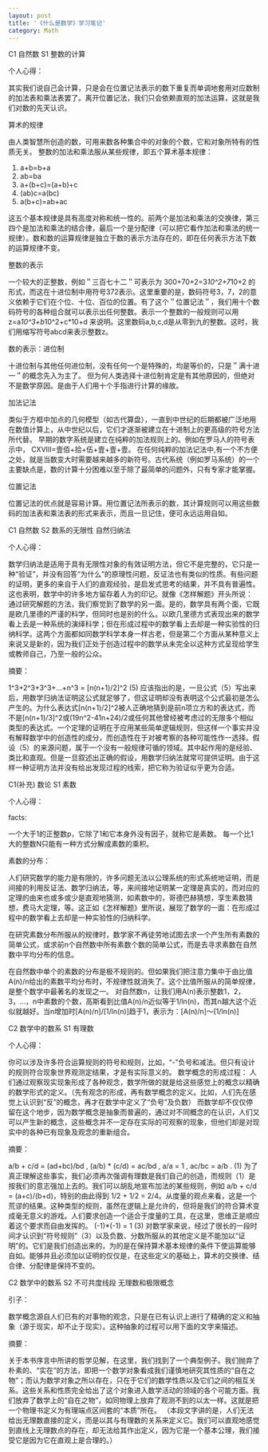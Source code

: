 ```yaml
---
layout: post
title: '《什么是数学》学习笔记'
category: Math
---
```


C1 自然数 S1 整数的计算

个人心得：

其实我们说自己会计算，只是会在位置记法表示的数下重复而单调地套用对应数制的加法表和乘法表罢了。离开位置记法，我们只会依赖直观的加法运算，这就是我们对数的先天认识。

算术的规律

由人类智慧所创造的数，可用来数各种集合中的对象的个数，它和对象所特有的性质无关。
整数的加法和乘法服从某些规律，即五个算术基本规律：

1. a+b=b+a
2. ab=ba
3. a+(b+c)=(a+b)+c
4. (ab)c=a(bc)
5. a(b+c)=ab+ac

这五个基本规律是具有高度对称和统一性的。前两个是加法和乘法的交换律，第三四个是加法和乘法的结合律，最后一个是分配律（可以把它看作加法和乘法的统一规律）。数和数的运算规律是独立于数的表示方法存在的，即在任何表示方法下数的运算规律不变。

整数的表示

一个较大的正整数，例如＂三百七十二＂可表示为
300+70+2=3*10^2+7*10+2
的形式，而这在十进位制中用符号372表示。这里重要的是，数码符号3，7，2的意义依赖于它们在个位、十位、百位的位置。有了这个＂位置记法＂，我们用十个数码符号的各种组合就可以表示出任何整数。表示一个整数的一般规则可以用
z=a*10^3+b*10^2+c*10+d
来说明。这里数码a,b,c,d是从零到九的整数。这时，我们用缩写符号abcd来表示整数z。

数的表示：进位制

十进位制与其他任何进位制，没有任何一个是特殊的，均是等价的，只是＂满十进一＂的概念先入为主了。
但为何人类选择十进位制肯定是有其他原因的，但绝对不是数学原因。是由于人们用十个手指进行计算的缘故。

加法记法

类似于方框中加点的几何模型（如古代算盘），一直到中世纪的后期都被广泛地用在数值计算上，从中世纪以后，它们才逐渐被建立在十进制上的更高级的符号方法所代替。
早期的数字系统是建立在纯粹的加法规则上的。例如在罗马人的符号表示中，
CXVIII=壹佰+拾+伍+壹+壹+壹。
在任何纯粹的加法记法中,有一个不方便之处，就是当数变大时需要越来越多的新符号。古代系统（例如罗马系统）的一个主要缺点是，数的计算十分困难以至于除了最简单的问题外，只有专家才能掌握。

位置记法

位置记法的优点就是容易计算。用位置记法所表示的数，其计算规则可以用这些数码的加法表和乘法表的形式来表示，而且一旦记住，便可永远运用自如。


C1 自然数 S2 数系的无限性 自然归纳法

 个人心得：

数学归纳法是适用于具有无限性对象的有效证明方法，但它不是完整的，它只是一种“验证”，并没有回答“为什么”的原理性问题，反证法也有类似的性质。有些问题的证明，更多的来自于人们的直观经验，是启发式思考的结果，并不具有普遍性。这也表明，数学中的许多地方留存着人为的印记。就像《怎样解题》开头所说：
通过研究解题的方法，我们察觉到了数学的另一面。是的，数学具有两个面，它既是欧几里德的严谨的科学，但同时也是别的什么。以欧几里德方式表现出来的数学看上去是一种系统的演绎科学；但在形成过程中的数学看上去却是一种实验性的归纳科学。这两个方面都如同数学科学本身一样古老，但是第二个方面从某种意义上来说又是新的，因为我们正处于创造过程中的数学从未完全以这种方式呈现给学生或教师自己，乃至一般的公众。

摘要：

1^3+2^3+3^3+...+n^3 = [n(n+1)/2]^2                 (5)
应该指出的是，一旦公式（5）写出来后，用数学归纳法证明这公式就足够了，但这证明却没有表明这个公式最初是怎么产生的。为什么表达式[n(n+1)/2]^2被人正确地猜到是前n项立方和的表达式，而不是[n(n+1)/3]^2或(19n^2-41n+24)/2或任何其他曾经被考虑过的无限多个相似类型的表达式。一个定理的证明在于应用某些简单逻辑规则，但这样一个事实并没有解释数学中的创造性的成分，而创造性在于对被考察的各种可能性作一选择。假设（5）的来源问题，属于一个没有一般规律可循的领域。其中起作用的是经验、类比和直观。但是一旦叙述出正确的假设，用数学归纳法就常可提供证明。由于这样一种证明方法并没有给出发现过程的线索，把它称为验证似乎更为合适。

C1(补充) 数论 S1 素数

 个人心得：

facts:

一个大于1的正整数p，它除了1和它本身外没有因子，就称它是素数。
每一个比1大的整数N只能有一种方式分解成素数的乘积。

素数的分布：

人们研究数学的能力是有限的，许多问题无法以公理系统的形式系统地证明，而是间接的利用反证法、数学归纳法，等，来间接地证明某一定理是真实的，而对应的定理的由来也或多或少是直观地猜测，如素数中的，哥德巴赫猜想，孪生素数猜想，费马大定理，等。这正如《怎样解题》里所说，展现了数学的一面：在形成过程中的数学看上去却是一种实验性的归纳科学。

在研究素数分布所服从的规律时，数学家不再徒劳地试图去求一个产生所有素数的简单公式，或求前n个自然数中所有素数个数的简单公式，而是去寻求素数在自然数中平均分布的信息。

在自然数中单个的素数的分布是极不规则的。但如果我们把注意力集中于由比值A(n)/n给出的素数平均分布时，不规律性就消失了。这个比值所服从的简单规律，是整个数学中最著名的发现之一。
对自然数n，让我们用A(n)表示整数1，2，3，...，n中素数的个数，高斯看到比值A(n)/n近似等于1/ln(n)，而其n越大这个近似就越好。当n增加时[A(n)/n]/[1/ln(n)]趋于1，表示为：[A(n)/n]～[1/ln(n)]
 
 
C2 数学中的数系 S1 有理数


 个人心得：

你可以涉及许多符合运算规则的符号和规则，比如，“-”负号和减法。但只有设计的规则符合现象世界观测定结果，才是有实际意义的。
数学概念的形成过程：
人们通过观察现实现象形成了各种观念，数学所做的就是给这些感觉上的概念以精确的数学形式的定义。（先有观念的形成，再有数学概念的定义。比如，人们先在感觉上认识到“反”的概念，再才在数学中定义了“负号”及负数）
而数学却不仅仅停留在这个地步，因为数学概念是抽象而普遍的，通过对不同概念的在认识，人们又可以产生新的概念，这些概念并不一定存在实际的可观察的现象，但他们却是对现实中的各种已有现象及观念的重新组合。

摘要：

a/b + c/d = (ad+bc)/bd , (a/b) * (c/d) = ac/bd ,
a/a = 1 , ac/bc = a/b .                                 (1)
为了真正理解这些事实，我们必须再次强调有理数是我们自己的创造，而规则（1）是按我们的意志强加上去的。我们可以胡乱地宣布加法的某些规则，例如 a/b + c/d = (a+c)/(b+d)，特别的由此得到 1/2 + 1/2 = 2/4。从度量的观点来看，这是一个荒谬的结果。这种类型的规则，虽然在逻辑上是允许的，但将是我们的符合算术变成毫无意义的游戏。人们要求创造一个适合于度量的工具，在这里，思维正是顺应着这个要求而自由发挥的。
(-1)*(-1) = 1        (3)
对数学家来说，经过了很长的一段时间才认识到“符号规则”（3）以及负数、分数所服从的其他定义是不能加以“证明”的。它们是我们创造出来的，为的是在保持算术基本规律的条件下使运算能够自如。能够并且必须加以证明的仅仅是，在这些定义的基础上，算术的交换律、结合律、分配律是保持不变的。

C2 数学中的数系 S2 不可共度线段 无理数和极限概念

 引子：

数学概念源自人们已有的对事物的观念，只是在已有认识上进行了精确的定义和抽象（源于现实，却不止于现实）。这种抽象的过程可以用下面的文字来描述。

摘要：

关于本书序言中所讲的哲学见解，在这里，我们找到了一个典型例子。我们抛弃了朴素的、“实在”的方法，即把一个数学对象看成我们谨慎地研究其性质的“自在之物”；而认为数学对象之所以存在，只在于它们的数学性质以及它们之间的相互关系。这些关系和性质完全给出了这个对象进入数学活动的领域的各个可能方面。我们放弃了数学上的“自在之物”，如同物理上放弃了观测不到的以太一样。这就是把一个物理书定义为有理端点区间套的“本质”所在。
（本段文字讲的是，人们无法给出无理数直接的定义，而是以其与有理数的关系来定义它。我们可以直观地感觉到直线上无理数点的存在，却无法给其作出定义，因为它是一个基本公理，我们接受它是因为它在直观上是合理的。）
